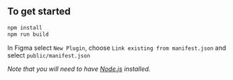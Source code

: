 ## To get started
```bash
npm install
npm run build
```

In Figma select `New Plugin`, choose `Link existing from manifest.json` and select `public/manifest.json`

_Note that you will need to have [Node.js](https://nodejs.org/) installed._
